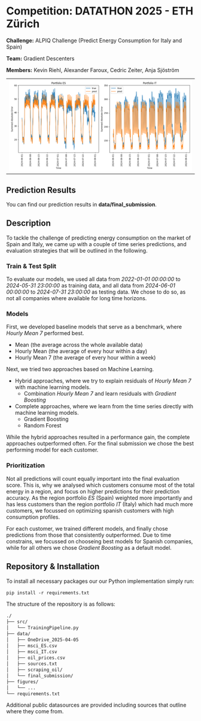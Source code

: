 # Competition: DATATHON 2025 - ETH Zürich
**Challenge:** ALPIQ Challenge (Predict Energy Consumption for Italy and Spain)

**Team:** Gradient Descenters

**Members:** Kevin Riehl, Alexander Faroux, Cedric Zeiter, Anja Sjöström

<table>
    <tr>
        <td><img src="figures/Prediction.png"  width="500"/></td>
    </tr>
</table>


## Prediction Results

You can find our prediction results in **data/final_submission**.

## Description

To tackle the challenge of predicting energy consumption on the market of Spain and Italy, we came up with a couple of time series predictions, and evaluation strategies that will be outlined in the following.

### Train & Test Split
To evaluate our models, we used all data from *2022-01-01 00:00:00* to *2024-05-31 23:00:00* as training data, and all data from *2024-06-01 00:00:00* to *2024-07-31 23:00:00* as testing data.
We chose to do so, as not all companies where available for long time horizons.

### Models
First, we developed baseline models that serve as a benchmark, where *Hourly Mean 7* performed best.
- Mean (the average across the whole available data)
- Hourly Mean (the average of every hour within a day)
- Hourly Mean 7 (the average of every hour within a week)

Next, we tried two approaches based on Machine Learning.
- Hybrid approaches, where we try to explain residuals of *Hourly Mean 7* with machine learning models.
  - Combination *Hourly Mean 7* and learn residuals with *Gradient Boosting*
- Complete approaches, where we learn from the time series directly with machine learning models.
  - Gradient Boosting
  - Random Forest

While the hybrid approaches resulted in a performance gain, the complete approaches outperformed often.
For the final submission we chose the best performing model for each customer.

### Prioritization
Not all predictions will count equally important into the final evaluation score.
This is, why we analysed which customers consume most of the total energy in a region, and focus on higher predictions for their prediction accuracy.
As the region portfolio *ES* (Spain) weighted more importantly and has less customers than the region portfolio *IT* (Italy) which had much more customers, we focussed on optimizing spanish customers with high consumption profiles.

For each customer, we trained different models, and finally chose predictions from those that consistently outperformed.
Due to time constrains, we focussed on chooseing best models for Spanish companies, while for all others we chose *Gradient Boosting* as a default model.

## Repository & Installation

To install all necessary packages our our Python implementation simply run:
```
pip install -r requirements.txt
```

The structure of the repository is as follows:
```
./
├── src/
│   └── TrainingPipeline.py
├── data/
│   ├── OneDrive_2025-04-05
│   ├── msci_ES.csv
│   ├── msci_IT.csv
│   ├── oil_prices.csv
│   ├── sources.txt
│   ├── scraping_oil/
│   └── final_submission/
├── figures/
│   └── ...
└── requirements.txt
```

Additional public datasources are provided including sources that outline where they come from.
